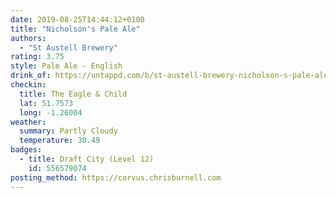 ```yaml
---
date: 2019-08-25T14:44:12+0100
title: "Nicholson's Pale Ale"
authors:
  - "St Austell Brewery"
rating: 3.75
style: Pale Ale - English
drink_of: https://untappd.com/b/st-austell-brewery-nicholson-s-pale-ale/170353
checkin:
  title: The Eagle & Child
  lat: 51.7573
  long: -1.26004
weather:
  summary: Partly Cloudy
  temperature: 30.49
badges:
  - title: Draft City (Level 12)
    id: 556579074
posting_method: https://corvus.chrisburnell.com
---
```

